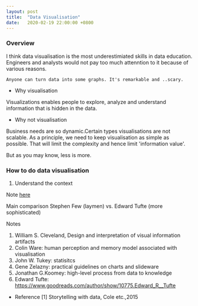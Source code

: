 ```yaml
---
layout: post
title:  "Data Visualisation"
date:   2020-02-19 22:00:00 +0800
---
```

### Overview

I think data visualisation is the most underestimiated skills in data education. Engineers and analysts would not pay too much attenntion to it because of various reasons.

```
Anyone can turn data into some graphs. It's remarkable and ..scary.
```


- Why visualisation

Visualizations enables people to explore, analyze and understand information that is hidden in the data.

- Why not visualisation

Business needs are so dynamic.Certain types visualisations are not scalable. As a principle, we need to keep visualisation as simple as possible. That will limit the complexity and hence limit 'information value'. 

But as you may know, less is more.

### How to do data visualisation

1. Understand the context

Note [here](https://www.evernote.com/l/Aaq17Hc8JT1PH44bdQZeB7-WsE0hfLeuFAY)

Main comparison
Stephen Few (laymen) vs. Edward Tufte (more sophisticated)

Notes
1. William S. Cleveland, Design and interpretation of visual information artifacts
2. Colin Ware: human perception and memory model associated with visualisation
3. John W. Tukey: statisitcs
4. Gene Zelazny: practical guidelines on charts and slideware
5. Jonathan G.Koomey: high-level process from data to knowledge
6. Edward Tufte: https://www.goodreads.com/author/show/10775.Edward_R__Tufte

- Reference
[1] Storytelling with data, Cole etc.,2015
